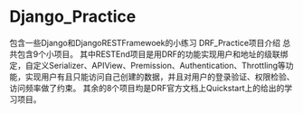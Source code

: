 # Django_Practice
包含一些Django和DjangoRESTFramewoek的小练习
DRF_Practice项目介绍
  总共包含9个小项目。
  其中RESTEnd项目是用DRF的功能实现用户和地址的级联绑定，自定义Serializer、APIView、Premission、Authentication、Throttling等功能，实现用户有且只能访问自己创建的数据，并且对用户的登录验证、权限检验、访问频率做了约束。
  其余的8个项目均是DRF官方文档上Quickstart上的给出的学习项目。
